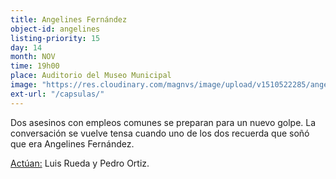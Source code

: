 ```yaml
---
title: Angelines Fernández
object-id: angelines
listing-priority: 15
day: 14
month: NOV
time: 19h00
place: Auditorio del Museo Municipal
image: "https://res.cloudinary.com/magnvs/image/upload/v1510522285/angelines11_qhpnve.jpg"
ext-url: "/capsulas/"
---
```


Dos asesinos con empleos comunes se preparan para un nuevo golpe. La conversación se vuelve tensa cuando uno de los dos recuerda que soñó que era Angelines Fernández.

<u>Actúan:</u> Luis Rueda y Pedro Ortiz.
